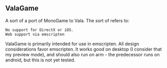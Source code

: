 ## ValaGame

A sort of a port of MonoGame to Vala.
The sort of refers to:

    No support for DirectX or iOS.
    Web support via emscripten

ValaGame is primarily intended for use in emscripten. All design considerations favor emscripten. It works good on desktop (I consider that my preview mode), and should also run on arm - the predecessor runs on android, but this is not yet tested.    
    

